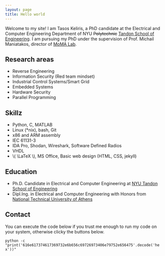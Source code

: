 ```yaml
---
layout: page
title: Hello world
---
```


Welcome to my site! I am Tasos Keliris, a PhD candidate at the Electrical and Computer Engineering Department of NYU ~~Polytechnic~~ [Tandon School of Engineering](http://engineering.nyu.edu/). I am pursuing my PhD under the supervision of Prof. Michail Maniatakos, director of [MoMA Lab](http://nyuad.nyu.edu/momalab).

## Research areas
- Reverse Engineering
- Information Security (Red team mindset)
- Industrial Control Systems/Smart Grid
- Embedded Systems
- Hardware Security
- Parallel Programming

## Skillz
- Python, C, MATLAB
- Linux (*nix), bash, Git
- x86 and ARM assembly
- IEC 61131-3
- IDA Pro, Shodan, Wireshark, Software Defined Radios
- VHDL
- \\( \LaTeX \\), MS Office, Basic web design (HTML, CSS, jekyll)

## Education
- Ph.D. Candidate in Electrical and Computer Engineering at [NYU Tandon School of Engineering](http://engineering.nyu.edu/)
- Dipl.Ing. in Electrical and Computer Engineering with Honors from [National Technical University of Athens](http://www.ntua.gr/index_en.html)

## Contact
You can execute the code below if you trust me enough to run my code on your system, otherwise clicky the buttons below.

`python -c "print('616e617374617369732e6b656c69726973406e79752e656475'.decode('hex'))"`